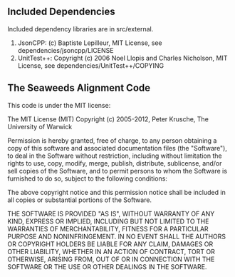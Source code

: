 
Included Dependencies
---------------------

Included dependency libraries are in src/external.

1. JsonCPP: (c) Baptiste Lepilleur, MIT License, 
   see dependencies/jsoncpp/LICENSE
2. UnitTest++: 
   Copyright (c) 2006 Noel Llopis and Charles Nicholson, 
   MIT License, see dependencies/UnitTest++/COPYING


The Seaweeds Alignment Code
---------------------------

This code is under the MIT license:

The MIT License (MIT)
Copyright (c) 2005-2012, Peter Krusche, The University of Warwick

Permission is hereby granted, free of charge, to any person obtaining 
a copy of this software and associated documentation files (the "Software"), 
to deal in the Software without restriction, including without limitation 
the rights to use, copy, modify, merge, publish, distribute, sublicense, 
and/or sell copies of the Software, and to permit persons to whom the 
Software is furnished to do so, subject to the following conditions:

The above copyright notice and this permission notice shall be included 
in all copies or substantial portions of the Software.

THE SOFTWARE IS PROVIDED "AS IS", WITHOUT WARRANTY OF ANY KIND, EXPRESS OR
IMPLIED, INCLUDING BUT NOT LIMITED TO THE WARRANTIES OF MERCHANTABILITY, 
FITNESS FOR A PARTICULAR PURPOSE AND NONINFRINGEMENT. IN NO EVENT SHALL THE
AUTHORS OR COPYRIGHT HOLDERS BE LIABLE FOR ANY CLAIM, DAMAGES OR OTHER 
LIABILITY, WHETHER IN AN ACTION OF CONTRACT, TORT OR OTHERWISE, ARISING FROM,
OUT OF OR IN CONNECTION WITH THE SOFTWARE OR THE USE OR OTHER DEALINGS IN THE 
SOFTWARE.